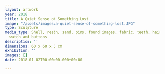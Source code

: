 ```yaml
---
layout: artwork
year: 2018
title: A Quiet Sense of Something Lost
image: "/assets/images/a-quiet-sense-of-something-lost.JPG"
type: Sculpture
media_type: Shell, resin, sand, pins, found images, fabric, teeth, hair, chain, pocket
  watch and buttons
description: ''
dimensions: 60 x 60 x 3 cm
exhibition: ''
images: []
date: 2018-01-02T00:00:00.000+00:00

---
```

